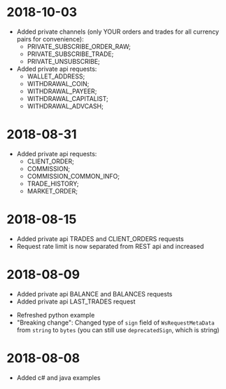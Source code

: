# 2018-10-03
 + Added private channels (only YOUR orders and trades for all currency pairs for convenience):
   -  PRIVATE_SUBSCRIBE_ORDER_RAW;
   -  PRIVATE_SUBSCRIBE_TRADE;
   -  PRIVATE_UNSUBSCRIBE;
 + Added private api requests:
   -  WALLET_ADDRESS;
   -  WITHDRAWAL_COIN;
   -  WITHDRAWAL_PAYEER;
   -  WITHDRAWAL_CAPITALIST;
   -  WITHDRAWAL_ADVCASH;

# 2018-08-31
 + Added private api requests:
   - CLIENT_ORDER;
   - COMMISSION;
   - COMMISSION_COMMON_INFO;
   - TRADE_HISTORY;
   - MARKET_ORDER;
# 2018-08-15
 + Added private api TRADES and CLIENT_ORDERS requests
 + Request rate limit is now separated from REST api and increased

# 2018-08-09
 + Added private api BALANCE and BALANCES requests
 + Added private api LAST_TRADES request
 * Refreshed python example
 * "Breaking change": Changed type of `sign` field of `WsRequestMetaData` from `string` to `bytes` (you can still use `deprecatedSign`, which is string)

# 2018-08-08
 + Added c# and java examples
